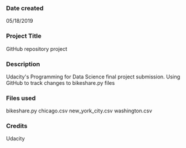 ### Date created
05/18/2019

### Project Title
GitHub repository project

### Description
Udacity's Programming for Data Science final project submission. Using GitHub to track changes to bikeshare.py files

### Files used
bikeshare.py
chicago.csv
new_york_city.csv
washington.csv

### Credits
Udacity
